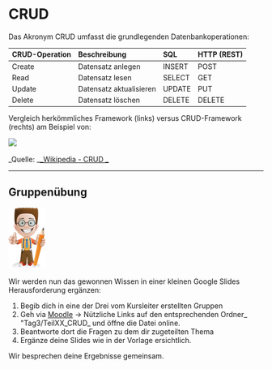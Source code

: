 # CRUD

Das Akronym CRUD umfasst die grundlegenden Datenbankoperationen:

| CRUD-Operation | Beschreibung | SQL | HTTP \(REST\) |
| :--- | :--- | :--- | :--- |
| Create | Datensatz anlegen | INSERT | POST |
| Read | Datensatz lesen | SELECT | GET |
| Update | Datensatz aktualisieren | UPDATE | PUT |
| Delete | Datensatz löschen | DELETE | DELETE |

Vergleich herkömmliches Framework \(links\) versus CRUD-Framework \(rechts\) am Beispiel von:

![](https://upload.wikimedia.org/wikipedia/commons/thumb/3/37/Nakedobjects.png/500px-Nakedobjects.png)

_Quelle: _[_Wikipedia - CRUD _](https://de.wikipedia.org/wiki/CRUD)

---

## Gruppenübung

![](/_allgemein/ralph_uebung.png)

Wir werden nun das gewonnen Wissen in einer kleinen Google Slides Herausforderung ergänzen:

1. Begib dich in eine der Drei vom Kursleiter erstellten Gruppen
2. Geh via [Moodle](https://kurse.ict-bz.ch/) -&gt; Nützliche Links auf den entsprechenden Ordner_ "Tag3/TeilXX\_CRUD_ und öffne die Datei online.
3. Beantworte dort die Fragen zu dem dir zugeteilten Thema
4. Ergänze deine Slides wie in der Vorlage ersichtlich.

Wir besprechen deine Ergebnisse gemeinsam.

